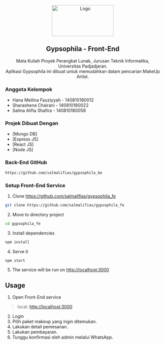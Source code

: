 <!-- PROJECT LOGO -->
<br />
<p align="center">
  <a href="https://github.com/salmalifias/gypsophila_fe/blob/master/src/assets/images/gypsophilagelap.png">
    <img src="https://github.com/salmalifias/gypsophila_fe/blob/master/src/assets/images/gypsophilagelap.png" alt="Logo" width="200" height="100">
  </a>

  <h2 align="center">Gypsophila - Front-End</h2>
<p align="center">
    Mata Kuliah Proyek Perangkat Lunak, Jurusan Teknik Informatika, Universitas Padjadjaran.
    <br />
    Aplikasi Gypsophila ini dibuat untuk memudahkan dalam pencarian MakeUp Artist.
    <br />
</p>

### Anggota Kelompok
* Hana Meilina Fauziyyah - 140810180012
* Sharashena Chairani - 140810180022
* Salma Alifia Shafira - 140810180058
 
### Projek Dibuat Dengan
* [Mongo DB]
* [Express JS]
* [React JS]
* [Node JS]

### Back-End GitHub
```sh
https://github.com/salmalifias/gypsophila_be
```

### Setup Front-End Service
1. Clone https://github.com/salmalifias/gypsophila_fe
```sh
git clone https://github.com/salmalifias/gypsophila_fe
```
2. Move to directory project
```sh
cd gypsophila_fe
```
3. Install dependencies
```sh
npm install
```
4. Serve it
```sh
npm start
```
5. The service will be run on [http://localhost:3000](http://localhost:3000)

## Usage
1. Open Front-End service 
> local: [http://localhost:3000](http://localhost:3000) <br>
2. Login
3. Pilih paket makeup yang ingin ditemukan.
4. Lakukan detail pemesanan.
5. Lakukan pembayaran.
6. Tunggu konfirmasi oleh admin melalui WhatsApp.
